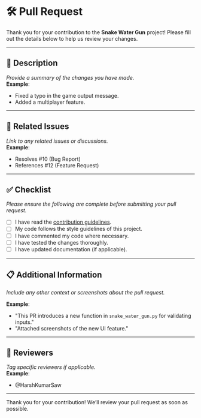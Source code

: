 # 🛠️ Pull Request

Thank you for your contribution to the **Snake Water Gun** project! Please fill out the details below to help us review your changes.

---

## 📜 Description  
_Provide a summary of the changes you have made._  
**Example**:  
- Fixed a typo in the game output message.  
- Added a multiplayer feature.  

---

## 🔗 Related Issues  
_Link to any related issues or discussions._  
**Example**:  
- Resolves #10 (Bug Report)  
- References #12 (Feature Request)

---

## ✅ Checklist  
_Please ensure the following are complete before submitting your pull request._  

- [ ] I have read the [contribution guidelines](CONTRIBUTING.md).  
- [ ] My code follows the style guidelines of this project.  
- [ ] I have commented my code where necessary.  
- [ ] I have tested the changes thoroughly.  
- [ ] I have updated documentation (if applicable).  

---

## 📋 Additional Information  
_Include any other context or screenshots about the pull request._  

**Example**:  
- "This PR introduces a new function in `snake_water_gun.py` for validating inputs."  
- "Attached screenshots of the new UI feature."

---

## 👥 Reviewers  
_Tag specific reviewers if applicable._  
**Example**:  
- @HarshKumarSaw  

---

Thank you for your contribution! We’ll review your pull request as soon as possible.
